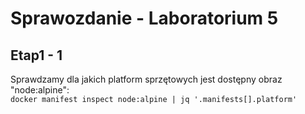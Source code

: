 # Sprawozdanie - Laboratorium 5

## Etap1 - 1
Sprawdzamy dla jakich platform sprzętowych jest dostępny obraz "node:alpine":<br />
```docker manifest inspect node:alpine | jq '.manifests[].platform'```<br />


